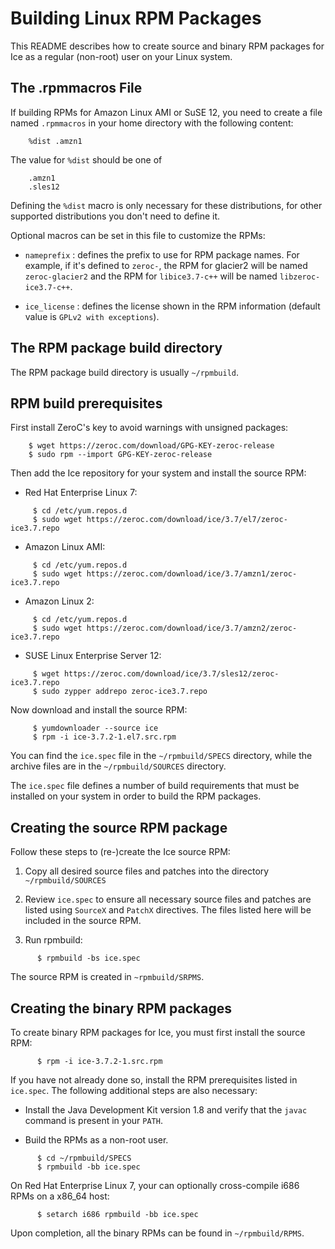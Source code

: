 # Building Linux RPM Packages

This README describes how to create source and binary RPM packages for Ice
as a regular (non-root) user on your Linux system.

## The .rpmmacros File

If building RPMs for Amazon Linux AMI or SuSE 12, you need to create a file
named `.rpmmacros` in your home directory with the following content:
```
    %dist .amzn1
```

The value for `%dist` should be one of
```
    .amzn1
    .sles12
```

Defining the `%dist` macro is only necessary for these distributions, for other
supported distributions you don't need to define it.

Optional macros can be set in this file to customize the RPMs:

* `nameprefix` : defines the prefix to use for RPM package names. For example,
if it's defined to `zeroc-`, the RPM for glacier2 will be named `zeroc-glacier2`
and the RPM for `libice3.7-c++` will be named `libzeroc-ice3.7-c++`.

* `ice_license` : defines the license shown in the RPM information (default
value is `GPLv2 with exceptions`).

## The RPM package build directory

The RPM package build directory is usually `~/rpmbuild`.

## RPM build prerequisites

First install ZeroC's key to avoid warnings with unsigned packages:
```
    $ wget https://zeroc.com/download/GPG-KEY-zeroc-release
    $ sudo rpm --import GPG-KEY-zeroc-release
```

Then add the Ice repository for your system and install the source RPM:

* Red Hat Enterprise Linux 7:
```
     $ cd /etc/yum.repos.d
     $ sudo wget https://zeroc.com/download/ice/3.7/el7/zeroc-ice3.7.repo
```

* Amazon Linux AMI:
```
     $ cd /etc/yum.repos.d
     $ sudo wget https://zeroc.com/download/ice/3.7/amzn1/zeroc-ice3.7.repo
```

* Amazon Linux 2:
```
     $ cd /etc/yum.repos.d
     $ sudo wget https://zeroc.com/download/ice/3.7/amzn2/zeroc-ice3.7.repo
```

* SUSE Linux Enterprise Server 12:
```
     $ wget https://zeroc.com/download/ice/3.7/sles12/zeroc-ice3.7.repo
     $ sudo zypper addrepo zeroc-ice3.7.repo
```

Now download and install the source RPM:
```
     $ yumdownloader --source ice
     $ rpm -i ice-3.7.2-1.el7.src.rpm
```

You can find the `ice.spec` file in the `~/rpmbuild/SPECS` directory, while the
archive files are in the `~/rpmbuild/SOURCES` directory.

The `ice.spec` file defines a number of build requirements that must be
installed on your system in order to build the RPM packages.

## Creating the source RPM package

Follow these steps to (re-)create the Ice source RPM:

1. Copy all desired source files and patches into the directory `~/rpmbuild/SOURCES`

2. Review `ice.spec` to ensure all necessary source files and patches are listed
   using `SourceX` and `PatchX` directives. The files listed here will be
   included in the source RPM.

3. Run rpmbuild:
```
      $ rpmbuild -bs ice.spec
```

The source RPM is created in `~rpmbuild/SRPMS`.

## Creating the binary RPM packages

To create binary RPM packages for Ice, you must first install the source RPM:
```
      $ rpm -i ice-3.7.2-1.src.rpm
```
If you have not already done so, install the RPM prerequisites listed in `ice.spec`.
The following additional steps are also necessary:

- Install the Java Development Kit version 1.8 and verify that the `javac`
  command is present in your `PATH`.

- Build the RPMs as a non-root user.
```
      $ cd ~/rpmbuild/SPECS
      $ rpmbuild -bb ice.spec
```

On Red Hat Enterprise Linux 7, your can optionally cross-compile i686 RPMs on a
x86_64 host:
```
      $ setarch i686 rpmbuild -bb ice.spec
```
Upon completion, all the binary RPMs can be found in `~/rpmbuild/RPMS`.
